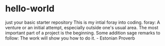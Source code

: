 # hello-world
just your basic starter repository
This is my intial foray into coding.
foray: A venture or an initial attempt, especially outside one's usual area.
The most important part of a project is the beginning.
Some addition sage remarks to follow:
The work will show you how to do it. - Estonian Proverb
